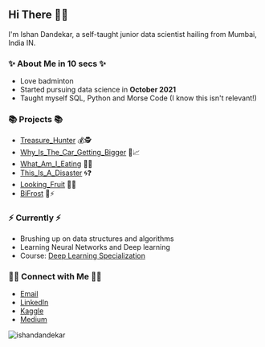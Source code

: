 ## Hi There 🙋‍♂️

I'm Ishan Dandekar, a self-taught junior data scientist hailing from Mumbai, India IN.

### ✨ About Me in 10 secs ✨
- Love badminton
- Started pursuing data science in **October 2021**
- Taught myself SQL, Python and Morse Code (I know this isn't relevant!)

### 📚 Projects 📚
- [Treasure_Hunter](https://github.com/ishandandekar/Treasure_Hunter) 💰🕵️
- [Why_Is_The_Car_Getting_Bigger](https://github.com/ishandandekar/Why_Is_The_Car_Is_Getting_Bigger) 🚗📈
- [What_Am_I_Eating](https://github.com/ishandandekar/What_Am_I_Eating) 🍕👀
- [This_Is_A_Disaster](https://github.com/ishandandekar/This_Is_A_Disaster) 🌀❓
- [Looking_Fruit](https://github.com/ishandandekar/Looking-Fruit) 🤔🍎
- [BiFrost](https://github.com/ishandandekar/Bifrost) 🚆⚡

### ⚡ Currently ⚡
- Brushing up on data structures and algorithms
- Learning Neural Networks and Deep learning
- Course: [Deep Learning Specialization](https://www.coursera.org/learn/convolutional-neural-networks)

### 🙌🏻 Connect with Me 🙌🏻
- [Email](mailto:ishandandekar2002@gmail.com)
- [LinkedIn](https://www.linkedin.com/in/ishan-dandekar/)
- [Kaggle](https://www.kaggle.com/ishandandekar)
- [Medium](https://medium.com/@ishandandekar)


<img src="https://github-readme-stats.vercel.app/api?username=ishandandekar&show_icons=true&theme=vue" alt="ishandandekar" />
